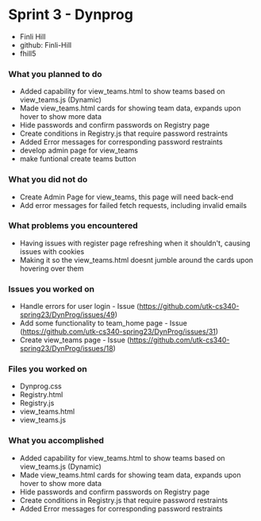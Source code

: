 # Sprint 3 - Dynprog
- Finli Hill
- github: Finli-Hill
- fhill5
### What you planned to do
* Added capability for view_teams.html to show teams based on view_teams.js (Dynamic)
* Made view_teams.html cards for showing team data, expands upon hover to show more data
* Hide passwords and confirm passwords on Registry page
* Create conditions in Registry.js that require password restraints
* Added Error messages for corresponding password restraints 
* develop admin page for view_teams
* make funtional create teams button
### What you did not do
* Create Admin Page for view_teams, this page will need back-end
* Add error messages for failed fetch requests, including invalid emails
### What problems you encountered
* Having issues with register page refreshing when it shouldn't, causing issues with cookies
* Making it so the view_teams.html doesnt jumble around the cards upon hovering over them
### Issues you worked on
* Handle errors for user login - Issue (https://github.com/utk-cs340-spring23/DynProg/issues/49)
* Add some functionality to team_home page - Issue (https://github.com/utk-cs340-spring23/DynProg/issues/31)
* Create view_teams page - Issue (https://github.com/utk-cs340-spring23/DynProg/issues/18)
### Files you worked on
* Dynprog.css
* Registry.html
* Registry.js
* view_teams.html
* view_teams.js
### What you accomplished
* Added capability for view_teams.html to show teams based on view_teams.js (Dynamic)
* Made view_teams.html cards for showing team data, expands upon hover to show more data
* Hide passwords and confirm passwords on Registry page
* Create conditions in Registry.js that require password restraints
* Added Error messages for corresponding password restraints 